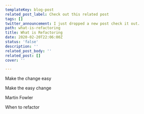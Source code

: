 ```yaml
---
templateKey: blog-post
related_post_label: Check out this related post
tags: []
twitter_announcement: I just dropped a new post check it out.
path: what-is-refactoring
title: What is Refactoring
date: 2020-02-20T22:06:00Z
status: 'false'
description: ''
related_post_body: ''
related_post: []
cover: ''

---
```

Make the change easy

Make the easy change

Martin Fowler

When to refactor
